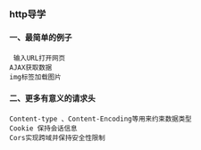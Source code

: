### http导学
#### 一、最简单的例子
	 输入URL打开网页
	AJAX获取数据
	img标签加载图片
#### 二、更多有意义的请求头
	Content-type 、Content-Encoding等用来约束数据类型
	Cookie 保持会话信息
	Cors实现跨域并保持安全性限制
